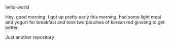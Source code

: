 hello-world

Hey, good morning.
I got up pretty early this morning, had some light meal and yogurt for breakfast and took two pouches of korean red ginseng to get better.

Just another repository
